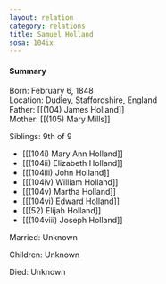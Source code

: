 ```yaml
---
layout: relation
category: relations
title: Samuel Holland
sosa: 104ix
---
```


#### Summary

Born: February 6, 1848
<br>Location: Dudley, Staffordshire, England
<br>Father: [[(104) James Holland]]
<br>Mother: [[(105) Mary Mills]]

Siblings: 9th of 9

* [[(104i) Mary Ann Holland]]
* [[(104ii) Elizabeth Holland]]
* [[(104iii) John Holland]]
* [[(104iv) William Holland]]
* [[(104v) Martha Holland]]
* [[(104vi) Edward Holland]]
* [[(52) Elijah Holland]]
* [[(104viii) Joseph Holland]]

Married: Unknown

Children: Unknown

Died: Unknown

<br>
